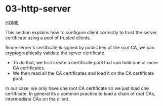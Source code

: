 # 03-http-server
[HOME](../readme.md)

This section explains how to configure client correctly to trust the server certificate using a pool of trusted clients.

Since server's certificate is signed by public key of the root CA, we can cryptographically validate the server certificate.

- To do that, we first create a certificate pool that can hold one or more CA certificates.
- We then read all the CA certificates and load it on the CA certificate pool.

In our case, we only have one root CA certificate so we just load one certificate. In general its a common practice to load a chain of root CAs, intermediate CAs on the client. 